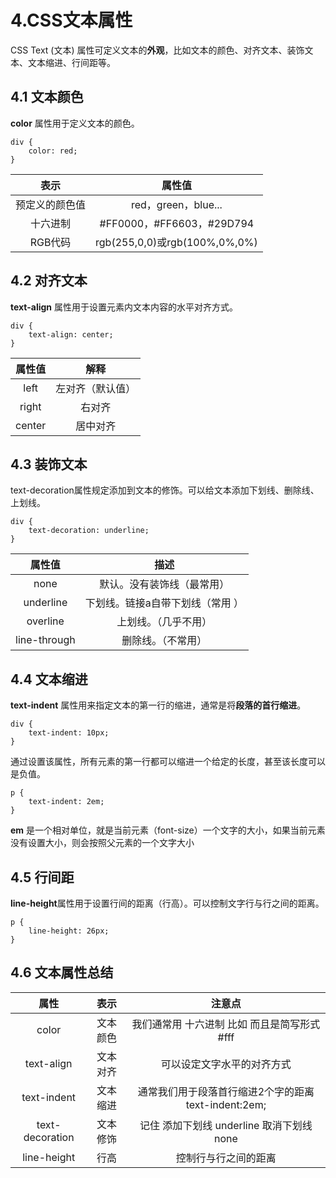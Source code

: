 # 4.CSS文本属性

CSS Text (文本) 属性可定义文本的**外观**，比如文本的颜色、对齐文本、装饰文本、文本缩进、行间距等。

## 4.1 文本颜色

**color** 属性用于定义文本的颜色。

    div {
        color: red;
    }

|表示|属性值|
|:-:|:-:|
|预定义的颜色值|red，green，blue...|
|十六进制|#FF0000，#FF6603，#29D794|
|RGB代码|rgb(255,0,0)或rgb(100%,0%,0%)|

## 4.2 对齐文本

**text-align** 属性用于设置元素内文本内容的水平对齐方式。

    div {
        text-align: center;
    }

|属性值|解释|
|:-:|:-:|
|left|左对齐（默认值）|
|right|右对齐|
|center|居中对齐|

## 4.3 装饰文本

text-decoration属性规定添加到文本的修饰。可以给文本添加下划线、删除线、上划线。

    div {
        text-decoration: underline;
    }

|属性值|描述|
|:-:|:-:|
|none|默认。没有装饰线（最常用）|
|underline|下划线。链接a自带下划线（常用 ）|
|overline|上划线。（几乎不用）|
|line-through|删除线。（不常用）|

## 4.4 文本缩进

**text-indent** 属性用来指定文本的第一行的缩进，通常是将**段落的首行缩进**。

    div {
        text-indent: 10px;
    }

通过设置该属性，所有元素的第一行都可以缩进一个给定的长度，甚至该长度可以是负值。

    p {
        text-indent: 2em;
    }

**em** 是一个相对单位，就是当前元素（font-size）一个文字的大小，如果当前元素没有设置大小，则会按照父元素的一个文字大小

## 4.5 行间距

**line-height**属性用于设置行间的距离（行高）。可以控制文字行与行之间的距离。

    p {
        line-height: 26px;
    }

## 4.6 文本属性总结

|属性|表示|注意点|
|:-:|:--:|:---:|
|color|文本颜色|我们通常用 十六进制 比如 而且是简写形式 #fff|
|text-align|文本对齐|可以设定文字水平的对齐方式|
|text-indent|文本缩进|通常我们用于段落首行缩进2个字的距离 text-indent:2em;|
|text-decoration|文本修饰|记住 添加下划线 underline 取消下划线 none|
|line-height|行高|控制行与行之间的距离|

